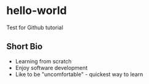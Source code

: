 # hello-world
Test for Github tutorial

## Short Bio

* Learning from scratch
* Enjoy software development
* Like to be "uncomfortable" - quickest way to learn
